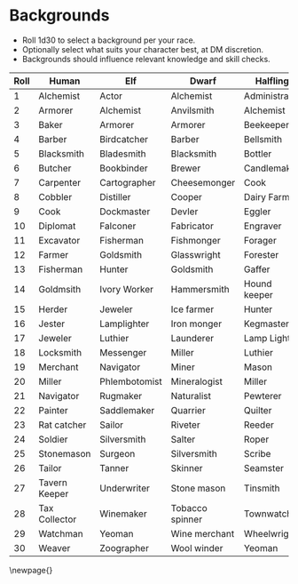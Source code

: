 # Backgrounds 
- Roll 1d30 to select a background per your race.
- Optionally select what suits your character best, at DM discretion.
- Backgrounds should influence relevant knowledge and skill checks.

|Roll | Human         | Elf           | Dwarf           | Halfling      |
|-----|---------------|---------------|-----------------|---------------|
|  1  | Alchemist     | Actor         | Alchemist       | Administrator | 
|  2  | Armorer       | Alchemist     | Anvilsmith      | Alchemist     |
|  3  | Baker         | Armorer       | Armorer         | Beekeeper     |
|  4  | Barber        | Birdcatcher   | Barber          | Bellsmith     |
|  5  | Blacksmith    | Bladesmith    | Blacksmith      | Bottler       |
|  6  | Butcher       | Bookbinder    | Brewer          | Candlemaker   |
|  7  | Carpenter     | Cartographer  | Cheesemonger    | Cook          |
|  8  | Cobbler       | Distiller     | Cooper          | Dairy Farmer  |
|  9  | Cook          | Dockmaster    | Devler          | Eggler        |
| 10  | Diplomat      | Falconer      | Fabricator      | Engraver      |
| 11  | Excavator     | Fisherman     | Fishmonger      | Forager       |
| 12  | Farmer        | Goldsmith     | Glasswright     | Forester      |
| 13  | Fisherman     | Hunter        | Goldsmith       | Gaffer        |  
| 14  | Goldmsith     | Ivory Worker  | Hammersmith     | Hound keeper  |
| 15  | Herder        | Jeweler       | Ice farmer      | Hunter        |
| 16  | Jester        | Lamplighter   | Iron monger     | Kegmaster     |
| 17  | Jeweler       | Luthier       | Launderer       | Lamp Lighter  |
| 18  | Locksmith     | Messenger     | Miller          | Luthier       |
| 19  | Merchant      | Navigator     | Miner           | Mason         |
| 20  | Miller        | Phlembotomist | Mineralogist    | Miller        |
| 21  | Navigator     | Rugmaker      | Naturalist      | Pewterer      |
| 22  | Painter       | Saddlemaker   | Quarrier        | Quilter       |
| 23  | Rat catcher   | Sailor        | Riveter         | Reeder        |
| 24  | Soldier       | Silversmith   | Salter          | Roper         |
| 25  | Stonemason    | Surgeon       | Silversmith     | Scribe        |
| 26  | Tailor        | Tanner        | Skinner         | Seamster      |
| 27  | Tavern Keeper | Underwriter   | Stone mason     | Tinsmith      | 
| 28  | Tax Collector | Winemaker     | Tobacco spinner | Townwatch     |
| 29  | Watchman      | Yeoman        | Wine merchant   | Wheelwright   |
| 30  | Weaver        | Zoographer    | Wool winder     | Yeoman        |
\newpage{}

